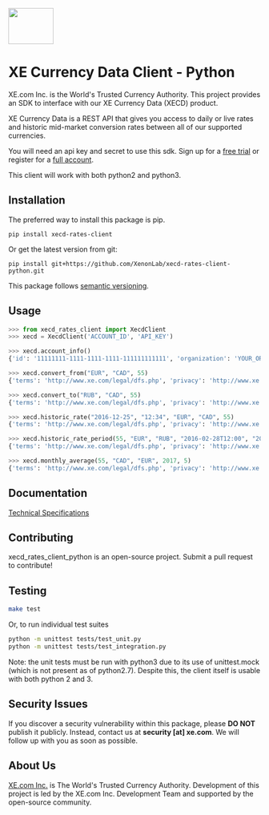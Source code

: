 <p align="">
    <a href="http://www.xe.com" target="_blank">
        <img src="https://upload.wikimedia.org/wikipedia/en/5/55/XE_Corporation_logo.png" width="90" height="72"/>
    </a>
</p>

# XE Currency Data Client - Python

XE.com Inc. is the World's Trusted Currency Authority. This project provides an SDK to interface with our XE Currency Data (XECD) product.

XE Currency Data is a REST API that gives you access to daily or live rates and historic mid-market conversion rates between all of our supported currencies.

You will need an api key and secret to use this sdk. Sign up for a [free trial][4] or register for a [full account][5].

This client will work with both python2 and python3.

## Installation

The preferred way to install this package is pip.

```
pip install xecd-rates-client
```

Or get the latest version from git:
```
pip install git+https://github.com/XenonLab/xecd-rates-client-python.git
```


This package follows [semantic versioning][3].

## Usage

```python
>>> from xecd_rates_client import XecdClient
>>> xecd = XecdClient('ACCOUNT_ID', 'API_KEY')

>>> xecd.account_info()
{'id': '11111111-1111-1111-1111-111111111111', 'organization': 'YOUR_ORG', 'package': 'ENTERPRISE_LIVE_INTERNAL', 'service_start_timestamp': '2018-01-01T00:00:00Z'}

>>> xecd.convert_from("EUR", "CAD", 55)
{'terms': 'http://www.xe.com/legal/dfs.php', 'privacy': 'http://www.xe.com/privacy.php', 'from': 'EUR', 'amount': 55.0, 'timestamp': '2018-08-21T15:31:00Z', 'to': [{'quotecurrency': 'CAD', 'mid': 82.7121317322}]}

>>> xecd.convert_to("RUB", "CAD", 55)
{'terms': 'http://www.xe.com/legal/dfs.php', 'privacy': 'http://www.xe.com/privacy.php', 'to': 'RUB', 'amount': 55.0, 'timestamp': '2018-08-21T15:32:00Z', 'from': [{'quotecurrency': 'CAD', 'mid': 1.0652293852}]}

>>> xecd.historic_rate("2016-12-25", "12:34", "EUR", "CAD", 55)
{'terms': 'http://www.xe.com/legal/dfs.php', 'privacy': 'http://www.xe.com/privacy.php', 'from': 'EUR', 'amount': 55.0, 'timestamp': '2016-12-25T13:00:00Z', 'to': [{'quotecurrency': 'CAD', 'mid': 77.8883951909}]}

>>> xecd.historic_rate_period(55, "EUR", "RUB", "2016-02-28T12:00", "2016-03-03T12:00")
{'terms': 'http://www.xe.com/legal/dfs.php', 'privacy': 'http://www.xe.com/privacy.php', 'from': 'EUR', 'amount': 55.0, 'to': {'RUB': [{'mid': 4590.1222691671, 'timestamp': '2016-02-28T12:00:00Z'}, {'mid': 4545.42879069, 'timestamp': '2016-02-29T12:00:00Z'}, {'mid': 4433.0643335184, 'timestamp': '2016-03-01T12:00:00Z'}, {'mid': 4409.6291908683, 'timestamp': '2016-03-02T12:00:00Z'}, {'mid': 4396.2068371801, 'timestamp': '2016-03-03T12:00:00Z'}]}}

>>> xecd.monthly_average(55, "CAD", "EUR", 2017, 5)
{'terms': 'http://www.xe.com/legal/dfs.php', 'privacy': 'http://www.xe.com/privacy.php', 'from': 'CAD', 'amount': 55.0, 'year': 2017, 'to': {'EUR': [{'monthlyAverage': 36.5976590134, 'month': 5, 'daysInMonth': 31}]}}
```

## Documentation

[Technical Specifications][2]

## Contributing

xecd_rates_client_python is an open-source project. Submit a pull request to contribute!

## Testing

```bash
make test
```

Or, to run individual test suites
```bash
python -m unittest tests/test_unit.py
python -m unittest tests/test_integration.py
```

Note: the unit tests must be run with python3 due to its use of unittest.mock (which is not present as of python2.7). Despite this, the client itself is usable with both python 2 and 3.

## Security Issues

If you discover a security vulnerability within this package, please **DO NOT** publish it publicly. Instead, contact us at **security [at] xe.com**. We will follow up with you as soon as possible.

## About Us

[XE.com Inc.][1] is The World's Trusted Currency Authority. Development of this project is led by the XE.com Inc. Development Team and supported by the open-source community.

[1]: http://www.xe.com
[2]: http://www.xe.com/xecurrencydata/XE_Currency_Data_API_Specifications.pdf
[3]: http://semver.org/
[4]: https://xecd.xe.com/account/signup.php?freetrial
[5]: http://www.xe.com/xecurrencydata/
